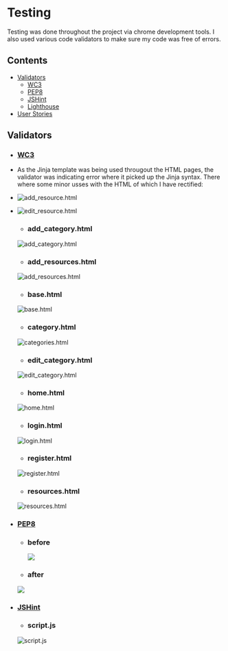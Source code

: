 # Testing
Testing was done throughout the project via chrome development tools. I also used various code validators to make sure my code was free of errors.

## Contents

- [Validators](#validators)
    - [WC3](#wc3)
    - [PEP8](#pep8)
    - [JSHint](#jshint)
    - [Lighthouse](lighthouse)
- [User Stories](#user-stories)

## Validators

- ### [WC3](https://validator.w3.org/nu/)
- As the Jinja template was being used througout the HTML pages, the validator was indicating error where it picked up the Jinja syntax. There where some minor usses with the HTML of which I have rectified:
- ![add_resource.html](docs/issue1.png)
- ![edit_resource.html](docs/issue2.png)

    - ### add_category.html
    ![add_category.html](docs/test_addcategory.png)
    - ### add_resources.html
    ![add_resources.html](docs/test_addresource.png)
    - ### base.html
    ![base.html](docs/test_base.png)
    - ### category.html
    ![categories.html](docs/test_category.png)
    - ### edit_category.html
    ![edit_category.html](docs/test_editcategory.png)
    - ### home.html
    ![home.html](docs/test_home.png)
    - ### login.html
    ![login.html](docs/test_login.png)
    - ### register.html
    ![register.html](docs/test_register.png)
    - ### resources.html
    ![resources.html](docs/test_resources.png)
    
- ### [PEP8](http://pep8online.com/)
  - ### before
    ![](docs/test_PEP8before.png)
   - ### after
    ![](docs/test_PEP8after.png)
    
- ### [JSHint]()

    - ### script.js
    ![script.js](docs/JSlint.png)
